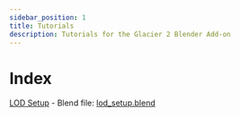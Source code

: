 ```yaml
---
sidebar_position: 1
title: Tutorials
description: Tutorials for the Glacier 2 Blender Add-on
---
```


# Index

[LOD Setup](/blender/tutorials/lod_setup/index.md) - Blend file: [lod_setup.blend](pathname:///media/blender/tutorials/lod_setup/lod_setup.blend)
